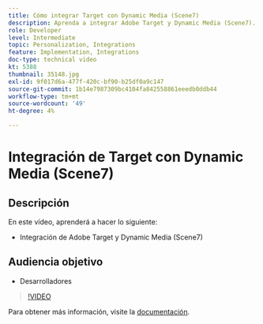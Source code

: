 ```yaml
---
title: Cómo integrar Target con Dynamic Media (Scene7)
description: Aprenda a integrar Adobe Target y Dynamic Media (Scene7).
role: Developer
level: Intermediate
topic: Personalization, Integrations
feature: Implementation, Integrations
doc-type: technical video
kt: 5388
thumbnail: 35148.jpg
exl-id: 9f017d6a-477f-420c-bf90-b25df0a9c147
source-git-commit: 1b14e7987309bc4104fa842558861eeedb0ddb44
workflow-type: tm+mt
source-wordcount: '49'
ht-degree: 4%

---
```


# Integración de Target con Dynamic Media (Scene7)

## Descripción

En este vídeo, aprenderá a hacer lo siguiente:

* Integración de Adobe Target y Dynamic Media (Scene7)

## Audiencia objetivo

* Desarrolladores

>[!VIDEO](https://video.tv.adobe.com/v/35148/?quality=12)

Para obtener más información, visite la [documentación](https://experienceleague.adobe.com/docs/target/using/administer/scene7-settings.html?lang=en).
